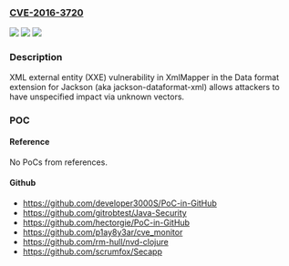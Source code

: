 ### [CVE-2016-3720](https://cve.mitre.org/cgi-bin/cvename.cgi?name=CVE-2016-3720)
![](https://img.shields.io/static/v1?label=Product&message=n%2Fa&color=blue)
![](https://img.shields.io/static/v1?label=Version&message=n%2Fa&color=blue)
![](https://img.shields.io/static/v1?label=Vulnerability&message=n%2Fa&color=brighgreen)

### Description

XML external entity (XXE) vulnerability in XmlMapper in the Data format extension for Jackson (aka jackson-dataformat-xml) allows attackers to have unspecified impact via unknown vectors.

### POC

#### Reference
No PoCs from references.

#### Github
- https://github.com/developer3000S/PoC-in-GitHub
- https://github.com/gitrobtest/Java-Security
- https://github.com/hectorgie/PoC-in-GitHub
- https://github.com/p1ay8y3ar/cve_monitor
- https://github.com/rm-hull/nvd-clojure
- https://github.com/scrumfox/Secapp

